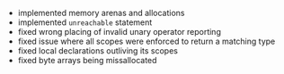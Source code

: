 - implemented memory arenas and allocations
- implemented `unreachable` statement
- fixed wrong placing of invalid unary operator reporting
- fixed issue where all scopes were enforced to return a matching type
- fixed local declarations outliving its scopes
- fixed byte arrays being missallocated
